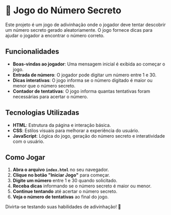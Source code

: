 # 🎯 Jogo do Número Secreto

Este projeto é um jogo de adivinhação onde o jogador deve tentar descobrir um número secreto gerado aleatoriamente. O jogo fornece dicas para ajudar o jogador a encontrar o número correto.

## Funcionalidades

- **Boas-vindas ao jogador**: Uma mensagem inicial é exibida ao começar o jogo.
- **Entrada de número**: O jogador pode digitar um número entre 1 e 30.
- **Dicas interativas**: O jogo informa se o número digitado é maior ou menor que o número secreto.
- **Contador de tentativas**: O jogo informa quantas tentativas foram necessárias para acertar o número.

## Tecnologias Utilizadas

- **HTML**: Estrutura da página e interação básica.
- **CSS**: Estilos visuais para melhorar a experiência do usuário.
- **JavaScript**: Lógica do jogo, geração do número secreto e interatividade com o usuário.

## Como Jogar

1. **Abra o arquivo `index.html`** no seu navegador.
2. **Clique no botão "Iniciar Jogo"** para começar.
3. **Digite um número** entre 1 e 30 quando solicitado.
4. **Receba dicas** informando se o número secreto é maior ou menor.
5. **Continue tentando** até acertar o número secreto.
6. **Veja o número de tentativas** ao final do jogo.

Divirta-se testando suas habilidades de adivinhação! 🎉
